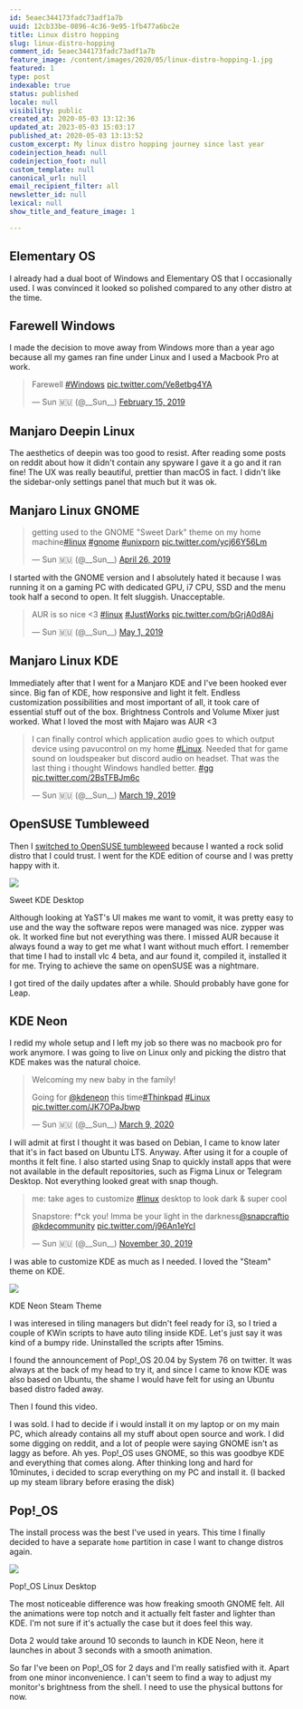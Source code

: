 ```yaml
---
id: 5eaec344173fadc73adf1a7b
uuid: 12cb33be-0896-4c36-9e95-1fb477a6bc2e
title: Linux distro hopping
slug: linux-distro-hopping
comment_id: 5eaec344173fadc73adf1a7b
feature_image: /content/images/2020/05/linux-distro-hopping-1.jpg
featured: 1
type: post
indexable: true
status: published
locale: null
visibility: public
created_at: 2020-05-03 13:12:36
updated_at: 2023-05-03 15:03:17
published_at: 2020-05-03 13:13:52
custom_excerpt: My linux distro hopping journey since last year
codeinjection_head: null
codeinjection_foot: null
custom_template: null
canonical_url: null
email_recipient_filter: all
newsletter_id: null
lexical: null
show_title_and_feature_image: 1

---
```


## Elementary OS

I already had a dual boot of Windows and Elementary OS that I occasionally used. I was convinced it looked so polished compared to any other distro at the time.

## Farewell Windows

I made the decision to move away from Windows more than a year ago because all my games ran fine under Linux and I used a Macbook Pro at work.

> Farewell [#Windows](https://twitter.com/hashtag/Windows?src=hash&ref_src=twsrc%5Etfw) [pic.twitter.com/Ve8etbg4YA](https://t.co/Ve8etbg4YA)
> 
> — Sun 🇲🇺 (@\_\_Sun\_\_) [February 15, 2019](https://twitter.com/__Sun__/status/1096438362389528576?ref_src=twsrc%5Etfw)

## Manjaro Deepin Linux

The aesthetics of deepin was too good to resist. After reading some posts on reddit about how it didn't contain any spyware I gave it a go and it ran fine! The UX was really beautiful, prettier than macOS in fact. I didn't like the sidebar-only settings panel that much but it was ok.

## Manjaro Linux GNOME

> getting used to the GNOME "Sweet Dark" theme on my home machine[#linux](https://twitter.com/hashtag/linux?src=hash&ref_src=twsrc%5Etfw) [#gnome](https://twitter.com/hashtag/gnome?src=hash&ref_src=twsrc%5Etfw) [#unixporn](https://twitter.com/hashtag/unixporn?src=hash&ref_src=twsrc%5Etfw) [pic.twitter.com/ycj66Y56Lm](https://t.co/ycj66Y56Lm)
> 
> — Sun 🇲🇺 (@\_\_Sun\_\_) [April 26, 2019](https://twitter.com/__Sun__/status/1121837988525355009?ref_src=twsrc%5Etfw)

I started with the GNOME version and I absolutely hated it because I was running it on a gaming PC with dedicated GPU, i7 CPU, SSD and the menu took half a second to open. It felt sluggish. Unacceptable.

> AUR is so nice <3 [#linux](https://twitter.com/hashtag/linux?src=hash&ref_src=twsrc%5Etfw) [#JustWorks](https://twitter.com/hashtag/JustWorks?src=hash&ref_src=twsrc%5Etfw) [pic.twitter.com/bGrjA0d8Ai](https://t.co/bGrjA0d8Ai)
> 
> — Sun 🇲🇺 (@\_\_Sun\_\_) [May 1, 2019](https://twitter.com/__Sun__/status/1123489349704802305?ref_src=twsrc%5Etfw)

## Manjaro Linux KDE

Immediately after that I went for a Manjaro KDE and I've been hooked ever since. Big fan of KDE, how responsive and light it felt. Endless customization possibilities and most important of all, it took care of essential stuff out of the box. Brightness Controls and Volume Mixer just worked. What I loved the most with Majaro was AUR <3

> I can finally control which application audio goes to which output device using pavucontrol on my home [#Linux](https://twitter.com/hashtag/Linux?src=hash&ref_src=twsrc%5Etfw). Needed that for game sound on loudspeaker but discord audio on headset. That was the last thing i thought Windows handled better. [#gg](https://twitter.com/hashtag/gg?src=hash&ref_src=twsrc%5Etfw) [pic.twitter.com/2BsTFBJm6c](https://t.co/2BsTFBJm6c)
> 
> — Sun 🇲🇺 (@\_\_Sun\_\_) [March 19, 2019](https://twitter.com/__Sun__/status/1108013306818641920?ref_src=twsrc%5Etfw)

## OpenSUSE Tumbleweed

Then I [switched to OpenSUSE tumbleweed](https://twitter.com/__Sun__/status/1145006304500617217?ref_src=twsrc%5Etfw%7Ctwcamp%5Etweetembed%7Ctwterm%5E1145006304500617217&ref_url=http%3A%2F%2Flocalhost%3A3000%2Fblog%2Flinux-distro-hopping) because I wanted a rock solid distro that I could trust. I went for the KDE edition of course and I was pretty happy with it.

![](/content/images/2020/05/sweet-kde-desktop-linux.jpg)

Sweet KDE Desktop

Although looking at YaST's UI makes me want to vomit, it was pretty easy to use and the way the software repos were managed was nice. zypper was ok. It worked fine but not everything was there. I missed AUR because it always found a way to get me what I want without much effort. I remember that time I had to install vlc 4 beta, and aur found it, compiled it, installed it for me. Trying to achieve the same on openSUSE was a nightmare.

I got tired of the daily updates after a while. Should probably have gone for Leap.

## KDE Neon

I redid my whole setup and I left my job so there was no macbook pro for work anymore. I was going to live on Linux only and picking the distro that KDE makes was the natural choice.

> Welcoming my new baby in the family!  
>   
> Going for [@kdeneon](https://twitter.com/KdeNeon?ref_src=twsrc%5Etfw) this time[#Thinkpad](https://twitter.com/hashtag/Thinkpad?src=hash&ref_src=twsrc%5Etfw) [#Linux](https://twitter.com/hashtag/Linux?src=hash&ref_src=twsrc%5Etfw) [pic.twitter.com/JK7OPaJbwp](https://t.co/JK7OPaJbwp)
> 
> — Sun 🇲🇺 (@\_\_Sun\_\_) [March 9, 2020](https://twitter.com/__Sun__/status/1236943232006852608?ref_src=twsrc%5Etfw)

I will admit at first I thought it was based on Debian, I came to know later that it's in fact based on Ubuntu LTS. Anyway. After using it for a couple of months it felt fine. I also started using Snap to quickly install apps that were not available in the default repositories, such as Figma Linux or Telegram Desktop. Not everything looked great with snap though.

> me: take ages to customize [#linux](https://twitter.com/hashtag/linux?src=hash&ref_src=twsrc%5Etfw) desktop to look dark & super cool  
>   
> Snapstore: f\*ck you! Imma be your light in the darkness[@snapcraftio](https://twitter.com/snapcraftio?ref_src=twsrc%5Etfw) [@kdecommunity](https://twitter.com/kdecommunity?ref_src=twsrc%5Etfw) [pic.twitter.com/j96An1eYcI](https://t.co/j96An1eYcI)
> 
> — Sun 🇲🇺 (@\_\_Sun\_\_) [November 30, 2019](https://twitter.com/__Sun__/status/1200765276620349442?ref_src=twsrc%5Etfw)

I was able to customize KDE as much as I needed. I loved the "Steam" theme on KDE.

![](/content/images/2020/05/kde-neo-steam-linux-desktop.jpg)

KDE Neon Steam Theme

I was interesed in tiling managers but didn't feel ready for i3, so I tried a couple of KWin scripts to have auto tiling inside KDE. Let's just say it was kind of a bumpy ride. Uninstalled the scripts after 15mins.

I found the announcement of Pop!\_OS 20.04 by System 76 on twitter. It was always at the back of my head to try it, and since I came to know KDE was also based on Ubuntu, the shame I would have felt for using an Ubuntu based distro faded away.

Then I found this video.

I was sold. I had to decide if i would install it on my laptop or on my main PC, which already contains all my stuff about open source and work. I did some digging on reddit, and a lot of people were saying GNOME isn't as laggy as before. Ah yes. Pop!\_OS uses GNOME, so this was goodbye KDE and everything that comes along. After thinking long and hard for 10minutes, i decided to scrap everything on my PC and install it. (I backed up my steam library before erasing the disk)

## Pop!\_OS

The install process was the best I've used in years. This time I finally decided to have a separate `home` partition in case I want to change distros again.

![](/content/images/2020/05/popos-linux-desktop-gnome.jpg)

Pop!\_OS Linux Desktop

The most noticeable difference was how freaking smooth GNOME felt. All the animations were top notch and it actually felt faster and lighter than KDE. I'm not sure if it's actually the case but it does feel this way.

Dota 2 would take around 10 seconds to launch in KDE Neon, here it launches in about 3 seconds with a smooth animation.

So far I've been on Pop!\_OS for 2 days and I'm really satisfied with it. Apart from one minor inconvenience. I can't seem to find a way to adjust my monitor's brightness from the shell. I need to use the physical buttons for now.